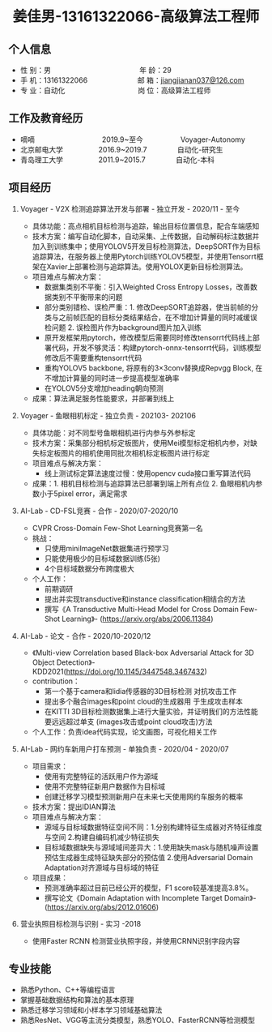  <center>
     <h1>姜佳男-13161322066-高级算法工程师</h1>
 </center>

## 个人信息 

* 性 别：男&emsp;&emsp;&emsp;&emsp;&emsp;&emsp;&emsp;&emsp;&emsp;&emsp;&emsp;&emsp;&ensp;年 龄：29  
* 手 机：13161322066 &emsp;&emsp;&emsp;&emsp;&emsp;&emsp;&ensp;  邮 箱：jiangjianan037@126.com    
* 专 业：自动化 &emsp;&emsp;&emsp;&emsp;&emsp;&emsp;&emsp;&emsp;&emsp;&emsp;岗 位：高级算法工程师

## 工作及教育经历


* 嘀嘀&emsp;&emsp;&emsp;&emsp;&emsp;&emsp;&emsp;&emsp;&emsp;&ensp;2019.9~至今&emsp;&emsp;&emsp;&emsp;&emsp; Voyager-Autonomy       
* 北京邮电大学&emsp;&emsp;&emsp;&emsp;&emsp;2016.9~2019.7&emsp;&emsp;&emsp;&emsp; 自动化-研究生         
* 青岛理工大学&emsp;&emsp;&emsp;&emsp;&emsp;2011.9~2015.7&emsp;&emsp;&emsp;&emsp; 自动化-本科  


## 项目经历

1. Voyager - V2X 检测追踪算法开发与部署 - 独立开发 - 2020/11 - 至今 
    * 具体功能：高点相机目标检测与追踪，输出目标位置信息，配合车端感知
    * 技术方案：编写自动化脚本，自动采集、上传数据，自动解码标注数据并加入到训练集中；使用YOLOV5开发目标检测算法，DeepSORT作为目标追踪算法，在服务器上使用Pytorch训练YOLOV5模型，并使用Tensorrt框架在Xavier上部署检测与追踪算法。使用YOLOX更新目标检测算法。
    * 项目难点与解决方案：
        * 数据集类别不平衡：引入Weighted Cross Entropy Losses，改善数据类别不平衡带来的问题
        * 部分类别错检、误检严重：1. 修改DeepSORT追踪器，使当前帧的分类与之前帧匹配的目标分类结果结合，在不增加计算量的同时减缓误检问题 2. 误检图片作为background图片加入训练
        * 原开发框架用pytorch，修改模型后需要同时修改tensorrt代码线上部署代码，开发不够灵活：构建pytorch-onnx-tensorrt代码，训练模型修改后不需要重构tensorrt代码
        * 重构YOLOV5 backbone, 将原有的3×3conv替换成Repvgg Block, 在不增加计算量的同时进一步提高模型准确率
        * 在YOLOV5分支增加heading朝向预测
    * 成果：算法满足服务性能要求，并部署到线上
2. Voyager - 鱼眼相机标定 - 独立负责 - 202103- 202106
    * 具体功能：对不同型号鱼眼相机进行内参与外参标定
    * 技术方案：采集部分相机标定板图片，使用Mei模型标定相机内参，对缺失标定板图片的相机使用同批次相机标定板图片进行标定
    * 项目难点与解决方案：
        *  线上测试标定算法速度过慢：使用opencv cuda接口重写算法代码
    * 成果：1. 相机目标检测与追踪算法已部署到端上所有点位  2. 鱼眼相机内参数小于5pixel error，满足需求 
3. AI-Lab - CD-FSL竞赛 - 合作 - 2020/07-2020/10
    * CVPR Cross-Domain Few-Shot Learning竞赛第一名
    * 挑战：
        * 只使用miniImageNet数据集进行预学习
        * 只能使用极少的目标域数据训练(5张)
        * 4个目标域数据分布跨度极大
    * 个人工作：
        * 前期调研
        * 提出并实现transductive和instance classification相结合的方法
        * 撰写《A Transductive Multi-Head Model for Cross Domain Few-Shot Learning》- (https://arxiv.org/abs/2006.11384)

4. AI-Lab - 论文 - 合作 - 2020/10-2020/12
    * 《Multi-view Correlation based Black-box Adversarial Attack for 3D Object Detection》- KDD2021(https://doi.org/10.1145/3447548.3467432)
    * contribution：
        * 第一个基于camera和lidia传感器的3D目标检测
对抗攻击工作
        * 提出多个融合images和point cloud的生成器用
于生成攻击样本
        * 在KITTI 3D目标检测数据集上进行大量实验，并证明我们的方法性能要远远超过单支
(images攻击或point cloud攻击)方法
    * 个人工作：负责idea代码实现，论文画图，可视化相关工作
5. AI-Lab - 网约车新用户打车预测 - 单独负责 - 2020/04 - 2020/07
    * 项目需求：
        * 使用有完整特征的活跃用户作为源域 
        * 使用不完整特征新用户数据作为目标域 
        * 创建迁移学习模型预测新用户在未来七天使用网约车服务的概率
    * 技术方案：提出IDIAN算法
    * 项目难点与解决方案：
        * 源域与目标域数据特征空间不同：1.分别构建特征生成器对齐特征维度与空间 2.构建自编码机减少特征损失
        * 目标域数据缺失与源域域间差异大：1.使用缺失mask与随机噪声设置预估生成器生成特征缺失部分的预估值 2.使用Adversarial Domain Adaptation对齐源域与目标域的特征
    * 项目成果： 
        * 预测准确率超过目前已经公开的模型，F1 score较基准提高3.8%。
        * 撰写论文《Domain Adaptation with Incomplete Target Domain》- (https://arxiv.org/abs/2012.01606)
6. 营业执照目标检测与识别 - 实习 -2018
    * 使用Faster RCNN 检测营业执照字段，并使用CRNN识别字段内容


## 专业技能

* 熟悉Python、C++等编程语言
* 掌握基础数据结构和算法的基本原理
* 熟悉迁移学习领域和小样本学习领域基础算法
* 熟悉ResNet、VGG等主流分类模型，熟悉YOLO、FasterRCNN等检测模型
